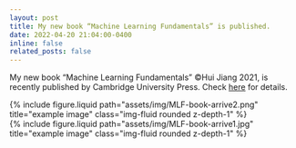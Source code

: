 ```yaml
---
layout: post
title: My new book “Machine Learning Fundamentals” is published. 
date: 2022-04-20 21:04:00-0400
inline: false
related_posts: false
---
```


My new book “Machine Learning Fundamentals” ©Hui Jiang 2021, is recently published by Cambridge University Press. Check [here](../../blog/2022/Machine-Learning-Fundamentals/) for details.

<div class="row justify-content-sm-center">
  <div class="col-sm-8 mt-3 mt-md-0">
    {% include figure.liquid path="assets/img/MLF-book-arrive2.png" title="example image" class="img-fluid rounded z-depth-1" %}
  </div>
  <div class="col-sm-4 mt-3 mt-md-0">
    {% include figure.liquid path="assets/img/MLF-book-arrive1.jpg" title="example image" class="img-fluid rounded z-depth-1" %}
  </div>
</div>